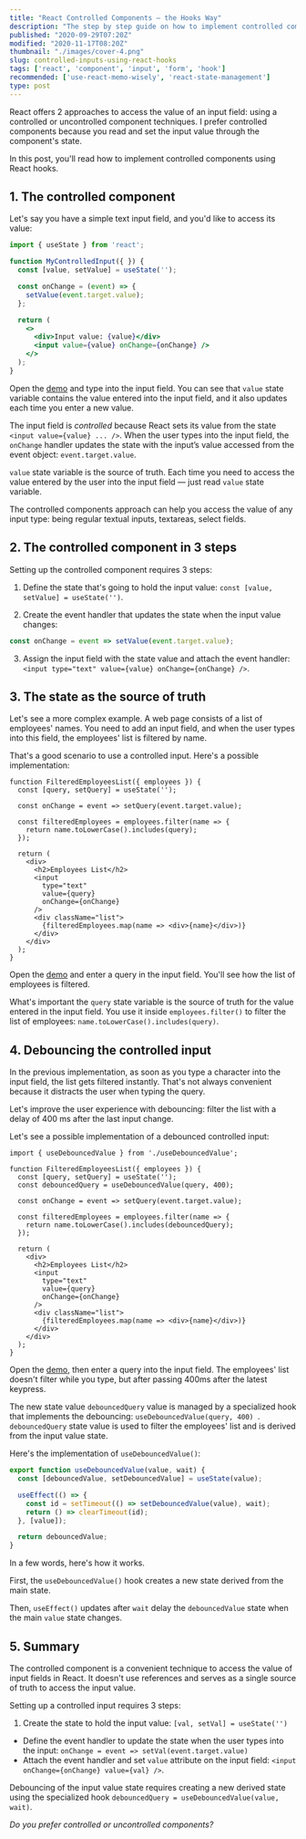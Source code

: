 ```yaml
---
title: "React Controlled Components — the Hooks Way"
description: "The step by step guide on how to implement controlled components in React using hooks."
published: "2020-09-29T07:20Z"
modified: "2020-11-17T08:20Z"
thumbnail: "./images/cover-4.png"
slug: controlled-inputs-using-react-hooks
tags: ['react', 'component', 'input', 'form', 'hook']
recommended: ['use-react-memo-wisely', 'react-state-management']
type: post
---
```


React offers 2 approaches to access the value of an input field: using a controlled or uncontrolled component techniques. I prefer controlled components because you read and set the input value through the component's state.  

In this post, you'll read how to implement controlled components using React hooks.  

## 1. The controlled component

Let's say you have a simple text input field, and you'd like to access its value:

```jsx
import { useState } from 'react';

function MyControlledInput({ }) {
  const [value, setValue] = useState('');

  const onChange = (event) => {
    setValue(event.target.value);
  };

  return (
    <>
      <div>Input value: {value}</div>
      <input value={value} onChange={onChange} />
    </>
  );
}
```

Open the [demo](https://codesandbox.io/s/controlled-component-uwf8n) and type into the input field. You can see that `value` state variable contains the value entered into the input field, and it also updates each time you enter a new value.  

The input field is *controlled* because React sets its value from the state `<input value={value} ... />`. When the user types into the input field, the `onChange` handler updates the state with the input’s value accessed from the event object: `event.target.value`.  

`value` state variable is the source of truth. Each time you need to access the value entered by the user into the input field &mdash; just read `value` state variable.  

The controlled components approach can help you access the value of any input type: being regular textual inputs, textareas, select fields.  

## 2. The controlled component in 3 steps

Setting up the controlled component requires 3 steps:

1) Define the state that's going to hold the input value: `const [value, setValue] = useState('')`.  

2) Create the event handler that updates the state when the input value changes:

```javascript
const onChange = event => setValue(event.target.value);
```

3) Assign the input field with the state value and attach the event handler: `<input type="text" value={value} onChange={onChange} />`. 

## 3. The state as the source of truth

Let's see a more complex example. A web page consists of a list of employees' names. You need to add an input field, and when the user types into this field, the employees' list is filtered by name.  

That's a good scenario to use a controlled input. Here's a possible implementation:

```jsx{2,4,15-16}
function FilteredEmployeesList({ employees }) {
  const [query, setQuery] = useState('');
  
  const onChange = event => setQuery(event.target.value);

  const filteredEmployees = employees.filter(name => {
    return name.toLowerCase().includes(query);
  });

  return (
    <div>
      <h2>Employees List</h2>
      <input 
        type="text" 
        value={query} 
        onChange={onChange}
      />
      <div className="list">
        {filteredEmployees.map(name => <div>{name}</div>)}
      </div>
    </div>
  );
}
```

Open the [demo](https://codesandbox.io/s/gracious-dawn-29qi6?file=/src/App.js) and enter a query in the input field. You'll see how the list of employees is filtered.  

What's important the `query` state variable is the source of truth for the value entered in the input field. You use it inside `employees.filter()` to filter the list of employees: `name.toLowerCase().includes(query)`.  

## 4. Debouncing the controlled input

In the previous implementation, as soon as you type a character into the input field, the list gets filtered instantly. That's not always convenient because it distracts the user when typing the query. 

Let's improve the user experience with debouncing: filter the list with a delay of 400 ms after the last input change.  

Let's see a possible implementation of a debounced controlled input:

```jsx{1,5,10}
import { useDebouncedValue } from './useDebouncedValue';

function FilteredEmployeesList({ employees }) {
  const [query, setQuery] = useState('');
  const debouncedQuery = useDebouncedValue(query, 400);
  
  const onChange = event => setQuery(event.target.value);

  const filteredEmployees = employees.filter(name => {
    return name.toLowerCase().includes(debouncedQuery);
  });

  return (
    <div>
      <h2>Employees List</h2>
      <input 
        type="text" 
        value={query} 
        onChange={onChange}
      />
      <div className="list">
        {filteredEmployees.map(name => <div>{name}</div>)}
      </div>
    </div>
  );
}
```

Open the [demo](https://codesandbox.io/s/affectionate-swartz-9yk2u?file=/src/App.js), then enter a query into the input field. The employees' list doesn't filter while you type, but after passing 400ms after the latest keypress.  

The new state value `debouncedQuery` value is managed by a specialized hook that implements the debouncing: `useDebouncedValue(query, 400) `. `debouncedQuery` state value is used to filter the employees' list and is derived from the input value state.  

Here's the implementation of `useDebouncedValue()`:

```javascript
export function useDebouncedValue(value, wait) {
  const [debouncedValue, setDebouncedValue] = useState(value);

  useEffect(() => {
    const id = setTimeout(() => setDebouncedValue(value), wait);
    return () => clearTimeout(id);
  }, [value]);

  return debouncedValue;
}
```

In a few words, here's how it works.  

First, the `useDebouncedValue()` hook creates a new state derived from the main state.  

Then, `useEffect()` updates after `wait` delay the `debouncedValue` state when the main `value` state changes.  

## 5. Summary

The controlled component is a convenient technique to access the value of input fields in React. It doesn't use references and serves as a single source of truth to access the input value.  

Setting up a controlled input requires 3 steps:  

1. Create the state to hold the input value: `[val, setVal] = useState('')`
* Define the event handler to update the state when the user types into the input: `onChange = event => setVal(event.target.value)`
* Attach the event handler and set `value` attribute on the input field: `<input onChange={onChange} value={val} />`.  

Debouncing of the input value state requires creating a new derived state using the specialized hook `debouncedQuery = useDebouncedValue(value, wait)`.  

*Do you prefer controlled or uncontrolled components?*